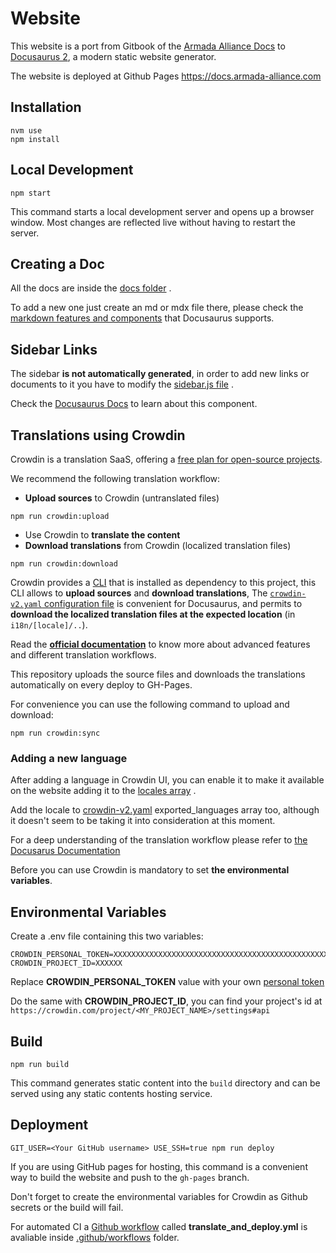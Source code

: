# Website

This website is a port from Gitbook of the [Armada Alliance Docs](https://github.com/armada-alliance/master) to [Docusaurus 2](https://docusaurus.io/), a modern static website generator.

The website is deployed at Github Pages https://docs.armada-alliance.com

## Installation

```console
nvm use 
npm install
```

## Local Development

```console
npm start
```

This command starts a local development server and opens up a browser window. Most changes are reflected live without having to restart the server.

## Creating a Doc

All the docs are inside the [docs folder](https://github.com/rekuenkdr/armada-alliance-docusaurus/tree/master/docs) . 

To add a new one just create an md or mdx file there, please check the [markdown features and components](https://docusaurus.io/docs/markdown-features
) that Docusaurus supports.


## Sidebar Links

The sidebar **is not automatically generated**, in order to add new links or documents to it you have to modify the [sidebar.js file](https://github.com/rekuenkdr/armada-alliance-docusaurus/blob/master/sidebars.js) .

Check the [Docusaurus Docs](https://docusaurus.io/docs/sidebar) to learn about this component.


## Translations using Crowdin 

Crowdin is a translation SaaS, offering a [free plan for open-source projects](https://crowdin.com/page/open-source-project-setup-request).

We recommend the following translation workflow:

- **Upload sources** to Crowdin (untranslated files)

```console
npm run crowdin:upload
```

- Use Crowdin to **translate the content**
- **Download translations** from Crowdin (localized translation files)
```console
npm run crowdin:download
```

Crowdin provides a [CLI](https://support.crowdin.com/cli-tool/) that is installed as dependency to this project, this CLI allows to **upload sources** and **download translations**,
The [`crowdin-v2.yaml` configuration file](https://support.crowdin.com/configuration-file/) is convenient for Docusaurus, and permits to **download the localized translation files at the expected location** (in `i18n/[locale]/..`).

Read the **[official documentation](https://support.crowdin.com/)** to know more about advanced features and different translation workflows.

This repository uploads the source files and downloads the translations automatically on every deploy to GH-Pages.

For convenience you can use the following command to upload and download:

```console
npm run crowdin:sync
```


### Adding a new language

After adding a language in Crowdin UI, you can enable it to make it available on the website adding it to the [locales array](https://github.com/rekuenkdr/armada-alliance-docusaurus/blob/032b867e521f8db515215cb82a3ab4df4678b447/docusaurus.config.js#L14) .

Add the locale to [crowdin-v2.yaml](https://github.com/rekuenkdr/armada-alliance-docusaurus/blob/032b867e521f8db515215cb82a3ab4df4678b447/crowdin-v2.yaml#L4) exported_languages array too, although it doesn't seem to be taking it into consideration at this moment.

For a deep understanding of the translation workflow please refer to [the Docusarus Documentation](https://docusaurus.io/docs/i18n/crowdin)

Before you can use Crowdin is mandatory to set **the environmental variables**.


## Environmental Variables

Create a .env file containing this two variables:

```console
CROWDIN_PERSONAL_TOKEN=XXXXXXXXXXXXXXXXXXXXXXXXXXXXXXXXXXXXXXXXXXXXXXXXXXXXX
CROWDIN_PROJECT_ID=XXXXXX
```

Replace **CROWDIN_PERSONAL_TOKEN** value with your own [personal token](https://crowdin.com/settings#api-key)

Do the same with **CROWDIN_PROJECT_ID**, you can find your project's id at ``` https://crowdin.com/project/<MY_PROJECT_NAME>/settings#api```


## Build

```console
npm run build
```

This command generates static content into the `build` directory and can be served using any static contents hosting service.


## Deployment

```console
GIT_USER=<Your GitHub username> USE_SSH=true npm run deploy
```

If you are using GitHub pages for hosting, this command is a convenient way to build the website and push to the `gh-pages` branch.

Don't forget to create the environmental variables for Crowdin as Github secrets or the build will fail. 

For automated CI a [Github workflow](https://github.com/rekuenkdr/armada-alliance-docusaurus/blob/master/.github/workflows/translate_and_deploy.yml) called **translate_and_deploy.yml** is avaliable inside [.github/workflows](https://github.com/rekuenkdr/armada-alliance-docusaurus/tree/master/.github/workflows) folder.
